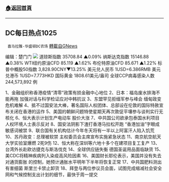 ###  [:house:返回首頁](https://github.com/ourhimalayas/txt)
---


## DC每日热点1025
` 喜马拉雅-华盛顿DC农场` [轉載自GNews](https://gnews.org/zh-hans/1617494/)

编辑：楚门门
![](https://assets.gnews.org/wp-content/uploads/2021/10/6AFCF8EC-AA45-4646-B365-3215CD919E4E-scaled.jpeg)
道琼斯指数 35708.84 ▲0.09%
纳斯达克指数 15146.88 ▲0.38%
WTI纽约原油CFD 85.119 ▲1.62%
布伦特原油CFD 85.671 ▲1.22%
标普中概股50指数 3,828.90CNY▼13.25%
美元兑人民币 1USD=6.386RMB
美元兑港币 1USD=7.773HKD
国际黄金 1808.61美元/盎司
全球CCP病毒感染人数 244,573,892 例

1、金融组织称香港疫情“清零”政策有损金融中心地位
2、日本：福岛废水排海不能再拖 加强对话与科学检证应对中韩抗议
3、东盟罕见拒缅军参与峰会 缅甸政变危机难解
4、抵不过国安法大棒，著名国际人权团体、总部设在伦敦的国际特赦宣布关闭在香港的运作
5、美国的朝鲜问题特使星期天再次敦促平壤参与谈判实行无核化
6、恒大表示计划生产电动车 股价大涨
7、中共国公司欲承包泰国水利项目 人权环境人士表示反对
8、国安法阴影下渣打香港马拉松开跑 “香港加油”字眼成敏感词被禁
9、联合国有关机构估计今年冬天将有一半以上阿富汗人陷入饥荒
10、苏丹政变：总理被软禁 主权委员会主席宣布实施紧急状态
11、南京航空航天大学实验室爆燃 2死9伤
12、恒大称在深圳等六地十多个在建项目复工复产
13、台湾外长赴欧访捷克与斯洛伐克
14、全球供应链失衡 德国圣诞用品面临缺货
15、美CDC将精神疾病列入染疫高风险因素
16、美国财长耶伦表示，美国并没有失去对通货膨胀 的控制，她预计通胀水平明年下半年将恢复正常
17、中共国肥料测出有害细菌 斯里兰卡禁止卸货
18、拜登与两位参议员会面，试图完成缩减社会安全网和气候控制支出计划的细节，最快于周一提交
